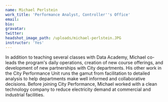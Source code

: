 ```yaml
---
name: Michael Perlstein
work_title: 'Performance Analyst, Controller''s Office'
email:
bio:
gravatar:
twitter:
headshot_image_path: /uploads/michael-perlstein.JPG
instructor: 'Yes'
---
```


In addition to teaching several classes with Data Academy, Michael co-leads the program's daily operations, creation of new course offerings, and development of new partnerships with City departments. His other work in the City Performance Unit runs the gamut from facilitation to detailed analysis to help departments make well informed and collaborative decisions. Before joining City Performance, Michael worked with a clean technology company to reduce electricity demand at commercial and industrial facilities.